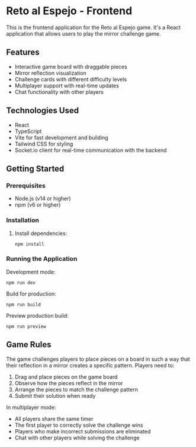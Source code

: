 # Reto al Espejo - Frontend

This is the frontend application for the Reto al Espejo game. It's a React application that allows users to play the mirror challenge game.

## Features

- Interactive game board with draggable pieces
- Mirror reflection visualization
- Challenge cards with different difficulty levels
- Multiplayer support with real-time updates
- Chat functionality with other players

## Technologies Used

- React
- TypeScript
- Vite for fast development and building
- Tailwind CSS for styling
- Socket.io client for real-time communication with the backend

## Getting Started

### Prerequisites

- Node.js (v14 or higher)
- npm (v6 or higher)

### Installation

1. Install dependencies:
   ```
   npm install
   ```

### Running the Application

Development mode:
```
npm run dev
```

Build for production:
```
npm run build
```

Preview production build:
```
npm run preview
```

## Game Rules

The game challenges players to place pieces on a board in such a way that their reflection in a mirror creates a specific pattern. Players need to:

1. Drag and place pieces on the game board
2. Observe how the pieces reflect in the mirror
3. Arrange the pieces to match the challenge pattern
4. Submit their solution when ready

In multiplayer mode:
- All players share the same timer
- The first player to correctly solve the challenge wins
- Players who make incorrect submissions are eliminated
- Chat with other players while solving the challenge